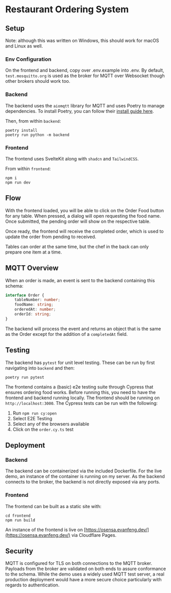 # Restaurant Ordering System

## Setup

Note: although this was written on Windows, this should work for macOS and Linux as well.

### Env Configuration

On the frontend and backend, copy over .env.example into .env. By default, `test.mosquitto.org` is used as the broker for MQTT over Websocket though other brokers should work too.

### Backend

The backend uses the `aiomqtt` library for MQTT and uses Poetry to manage dependencies. To install Poetry, you can follow their [install guide here](https://python-poetry.org/docs/#installation).

Then, from within `backend`:

```
poetry install
poetry run python -m backend
```

### Frontend

The frontend uses SvelteKit along with `shadcn` and `TailwindCSS`.

From within `frontend`:

```
npm i
npm run dev

```

## Flow

With the frontend loaded, you will be able to click on the Order Food button for any table. When pressed, a dialog will open requesting the food name. Once submitted, the pending order will show on the respective table.

Once ready, the frontend will receive the completed order, which is used to update the order from pending to received.

Tables can order at the same time, but the chef in the back can only prepare one item at a time.

## MQTT Overview

When an order is made, an event is sent to the backend containing this schema:

```ts
interface Order {
	tableNumber: number;
	foodName: string;
	orderedAt: number;
	orderId: string;
}
```

The backend will process the event and returns an object that is the same as the Order except for the addition of a `completedAt` field.

## Testing

The backend has `pytest` for unit level testing. These can be run by first navigating into `backend` and then:

```
poetry run pytest

```

The frontend contains a (basic) e2e testing suite through Cypress that ensures ordering food works. Before running this, you need to have the frontend and backend running locally. The frontend should be running on `http://localhost:3000`. The Cypress tests can be run with the following:

1. Run `npm run cy:open`
2. Select E2E Testing
3. Select any of the browsers available
4. Click on the `order.cy.ts` test

## Deployment

### Backend

The backend can be containerized via the included Dockerfile. For the live demo, an instance of the container is running on my server. As the backend connects to the broker, the backend is not directly exposed via any ports.

### Frontend

The frontend can be built as a static site with:

```
cd frontend
npm run build
```

An instance of the frontend is live on [https://osensa.evanfeng.dev/](https://osensa.evanfeng.dev/) via Cloudflare Pages.


## Security

MQTT is configured for TLS on both connections to the MQTT broker. Payloads from the broker are validated on both ends to assure conformance to the schema. While the demo uses a widely used MQTT test server, a real production deployment would have a more secure choice particularly with regards to authentication.
